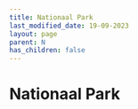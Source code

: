 ```yaml
---
title: Nationaal Park
last_modified_date: 19-09-2023
layout: page
parent: N
has_children: false
---
```


Nationaal Park
==============

